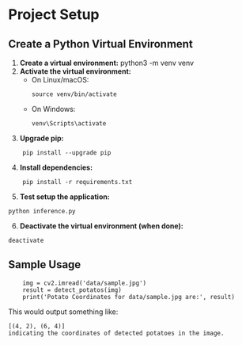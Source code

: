 # Project Setup

## Create a Python Virtual Environment

1. **Create a virtual environment:**
python3 -m venv venv
2. **Activate the virtual environment:**
   - On Linux/macOS:
     ```
     source venv/bin/activate
     ```
   - On Windows:
     ```
     venv\Scripts\activate
     ```
3. **Upgrade pip:**
```
    pip install --upgrade pip
```
4. **Install dependencies:**
```
    pip install -r requirements.txt
```

5. **Test setup the application:**
```
python inference.py
```
6. **Deactivate the virtual environment (when done):**
```
deactivate
```


## Sample Usage

```
    img = cv2.imread('data/sample.jpg')
    result = detect_potatos(img)
    print('Potato Coordinates for data/sample.jpg are:', result)
```

This would output something like:
```
[(4, 2), (6, 4)]
indicating the coordinates of detected potatoes in the image.
```
